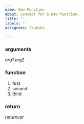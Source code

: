 ```yaml
---
name: New Function
about: Concept for a new function.
title: ''
labels: ''
assignees: frunika

---
```


### arguments
_arg1_
_arg2_

### function
1. first
2. second
3. third

### return
_returnvar_
